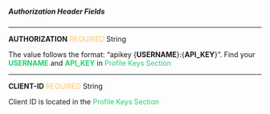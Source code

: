 ##### Authorization Header Fields

---
<span className="parameter-text">**AUTHORIZATION**</span> <span style="color: #FFC56D;font-size: 14px" className="parameter-info">REQUIRED</span> <span className="parameter-info">String</span>

The value follows the format: “apikey {**USERNAME**}:{**API_KEY**}”. Find your <span style="color: #22CF6D;">**USERNAME**</span> and <span style="color: #22CF6D;">**API_KEY**</span> in <span style="color: #22CF6D;">Profile Keys Section</span>

---
<span className="parameter-text">**CLIENT-ID**</span> <span style="color: #FFC56D;font-size: 14px" className="parameter-info">REQUIRED</span> <span className="parameter-info">String</span>

Client ID is located in the <span style="color: #22CF6D;">Profile Keys Section</span>
